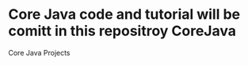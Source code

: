 
Core Java code and tutorial  will be comitt in this repositroy
CoreJava
========

Core Java Projects
